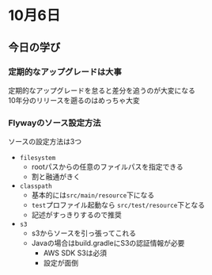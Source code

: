 # 10月6日

## 今日の学び

### 定期的なアップグレードは大事

定期的なアップグレードを怠ると差分を追うのが大変になる<br>
10年分のリリースを遡るのはめっちゃ大変<br>

### Flywayのソース設定方法

ソースの設定方法は3つ

- `filesystem`
  - rootパスからの任意のファイルパスを指定できる
  - 割と融通がきく
- `classpath`
  - 基本的には`src/main/resource`下になる
  - `test`プロファイル起動なら `src/test/resource`下となる
  - 記述がすっきりするので推奨
- `s3`
  - s3からソースを引っ張ってこれる
  - Javaの場合はbuild.gradleにS3の認証情報が必要
    - AWS SDK S3は必須
    - 設定が面倒
